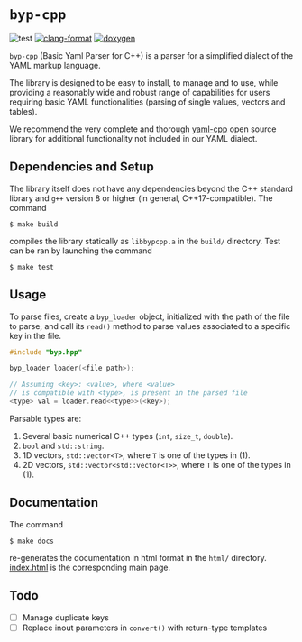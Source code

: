 # `byp-cpp`

![test](https://img.shields.io/badge/Tests-Passing-32CD32)
[![clang-format](https://img.shields.io/badge/code%20style-clang--format-blue)](https://clang.llvm.org/docs/ClangFormat.html)
[![doxygen](https://img.shields.io/badge/documentation-doxygen-blue)](https://www.doxygen.nl/)


`byp-cpp` (Basic Yaml Parser for C++) is a parser for a
simplified dialect of the YAML markup language.

The library is designed to be easy to install, to manage and to
use, while providing a reasonably wide and robust range of
capabilities for users requiring basic YAML functionalities
(parsing of single values, vectors and tables).

We recommend the very complete and thorough
[yaml-cpp](https://github.com/jbeder/yaml-cpp) open source
library for additional functionality not included in our YAML
dialect.




## Dependencies and Setup

The library itself does not have any dependencies beyond the
C++ standard library and `g++` version 8 or higher (in general,
C++17-compatible). The command

```
$ make build
```

compiles the library statically as `libbypcpp.a` in the
`build/` directory. Test can be ran by launching the command

```
$ make test
```




## Usage

To parse files, create a `byp_loader` object, initialized with
the path of the file to parse, and call its `read()` method to
parse values associated to a specific key in the file.

```cpp
#include "byp.hpp"

byp_loader loader(<file path>);

// Assuming <key>: <value>, where <value>
// is compatible with <type>, is present in the parsed file
<type> val = loader.read<<type>>(<key>);
```

Parsable types are:

1. Several basic numerical C++ types (`int`, `size_t`, `double`).
2. `bool` and `std::string`.
3. 1D vectors, `std::vector<T>`, where `T` is one of the types
   in (1).
4. 2D vectors, `std::vector<std::vector<T>>`, where `T` is one
   of the types in (1).




## Documentation

The command

```
$ make docs
```

re-generates the documentation in html format in the `html/`
directory. [index.html](html/index.html) is the corresponding
main page.




## Todo
- [ ] Manage duplicate keys
- [ ] Replace inout parameters in `convert()` with return-type
  templates

